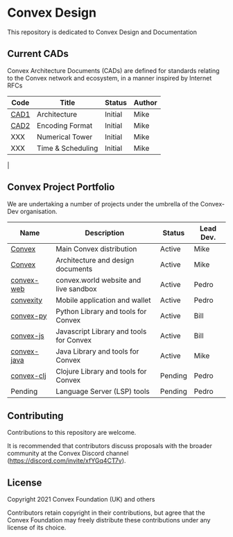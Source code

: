 # Convex Design

This repository is dedicated to Convex Design and Documentation

## Current CADs

Convex Architecture Documents (CADs) are defined for standards relating to the Convex network and ecosystem, in a manner inspired by Internet RFCs

| Code             | Title                            | Status     | Author
| -------------    | -------------------------------- | ---------- | -----------
| [CAD1](cad/1.md) | Architecture                     | Initial    | Mike
| [CAD2](cad/2.md) | Encoding Format                  | Initial    | Mike
| XXX              | Numerical Tower                  | Initial    | Mike
| XXX              | Time & Scheduling                | Initial    | Mike
|

## Convex Project Portfolio

We are undertaking a number of projects under the umbrella of the Convex-Dev organisation.

| Name                                                     | Description                             | Status     | Lead Dev.
| -------------                                            | --------------------------------        | ---------- | -----
| [Convex](https://github.com/Convex-Dev/convex)           | Main Convex distribution                | Active     | Mike
| [Convex](https://github.com/Convex-Dev/design)           | Architecture and design documents       | Active     | Mike
| [convex-web](https://github.com/Convex-Dev/convex-web)   | convex.world website and live sandbox   | Active     | Pedro
| [convexity](https://github.com/Convex-Dev/convexity)     | Mobile application and wallet           | Active     | Pedro
| [convex-py](https://github.com/Convex-Dev/convex-api-py) | Python Library and tools for Convex     | Active     | Bill
| [convex-js](https://github.com/Convex-Dev/convex-api-js) | Javascript Library and tools for Convex | Active     | Bill
| [convex-java](https://github.com/Convex-Dev/convex-java) | Java Library and tools for Convex       | Active     | Mike
| [convex-clj](https://github.com/Convex-Dev/convex-clj)   | Clojure Library and tools for Convex    | Pending    | Pedro
| Pending                                                  | Language Server (LSP) tools             | Pending    | Pedro



## Contributing

Contributions to this repository are welcome.

It is recommended that contributors discuss proposals with the broader community at the Convex Discord channel (https://discord.com/invite/xfYGq4CT7v).

## License

Copyright 2021 Convex Foundation (UK) and others

Contributors retain copyright in their contributions, but agree that the Convex Foundation may freely distribute these contributions under any license of its choice.
